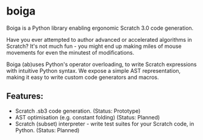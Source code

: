 # boiga
Boiga is a Python library enabling ergonomic Scratch 3.0 code generation.

Have you ever attempted to author advanced or accelerated algorithms in Scratch? It's not much fun - you might end up making miles of mouse movements for even the minutest of modifications.

Boiga (ab)uses Python's operator overloading, to write Scratch expressions with intuitive Python syntax. We expose a simple AST representation, making it easy to write custom code generators and macros. 

## Features:
- Scratch .sb3 code generation. (Status: Prototype)
- AST optimisation (e.g. constant folding) (Status: Planned)
- Scratch (subset) interpreter - write test suites for your Scratch code, in Python. (Status: Planned)
